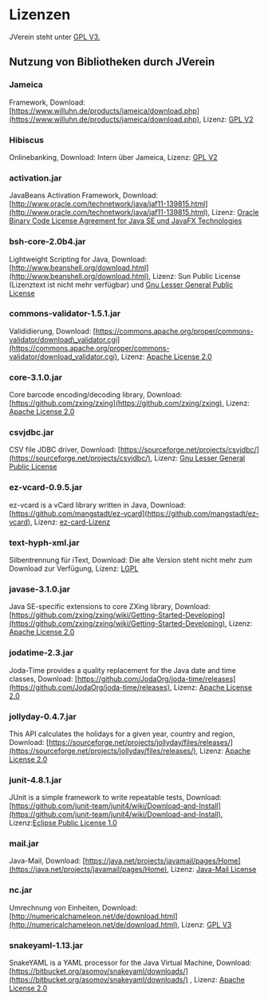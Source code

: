 # Lizenzen

JVerein steht unter [GPL V3.](#gpl-v3)

## Nutzung von Bibliotheken durch JVerein

### Jameica

Framework, Download: [https://www.willuhn.de/products/jameica/download.php](https://www.willuhn.de/products/jameica/download.php), Lizenz: [GPL V2](#gpl-v2)

### Hibiscus

Onlinebanking, Download: Intern über Jameica, Lizenz: [GPL V2](#gpl-v2)

### activation.jar

JavaBeans Activation Framework, Download: [http://www.oracle.com/technetwork/java/jaf11-139815.html](http://www.oracle.com/technetwork/java/jaf11-139815.html), Lizenz: [Oracle Binary Code License Agreement for Java SE und JavaFX Technologies](#oracle-binary-code-license-agreement-for-java-se-und-javafx-technologies)

### bsh-core-2.0b4.jar

Lightweight Scripting for Java, Download: [http://www.beanshell.org/download.html](http://www.beanshell.org/download.html), Lizenz: Sun Public License \(Lizenztext ist nicht mehr verfügbar\) und  [Gnu Lesser General Public License](#gnu-lesser-general-public-license)

### commons-validator-1.5.1.jar

Valididierung, Download: [https://commons.apache.org/proper/commons-validator/download\_validator.cgi](https://commons.apache.org/proper/commons-validator/download_validator.cgi), Lizenz: [Apache License 2.0](#apache-license-20)

### core-3.1.0.jar

Core barcode encoding/decoding library, Download: [https://github.com/zxing/zxing](https://github.com/zxing/zxing), Lizenz: [Apache License 2.0](#apache-license-20)

### csvjdbc.jar

CSV file JDBC driver, Download: [https://sourceforge.net/projects/csvjdbc/](https://sourceforge.net/projects/csvjdbc/), Lizenz: [Gnu Lesser General Public License](#gnu-lesser-general-public-license)

### ez-vcard-0.9.5.jar

ez-vcard is a vCard library written in Java, Download: [https://github.com/mangstadt/ez-vcard](https://github.com/mangstadt/ez-vcard), Lizenz: [ez-card-Lizenz](#ez-card-lizenz)

### text-hyph-xml.jar

Silbentrennung für iText, Download: Die alte Version steht nicht mehr zum Download zur Verfügung, Lizenz: [LGPL](/lizenzen/lgpl.md)

### javase-3.1.0.jar

Java SE-specific extensions to core ZXing library, Download: [https://github.com/zxing/zxing/wiki/Getting-Started-Developing](https://github.com/zxing/zxing/wiki/Getting-Started-Developing), Lizenz: [Apache License 2.0](/lizenzen/apache-license-20.md)

### jodatime-2.3.jar

Joda-Time provides a quality replacement for the Java date and time classes, Download: [https://github.com/JodaOrg/joda-time/releases](https://github.com/JodaOrg/joda-time/releases), Lizenz: [Apache License 2.0](/lizenzen/apache-license-20.md)

### jollyday-0.4.7.jar

This API calculates the holidays for a given year, country and region, Download: [https://sourceforge.net/projects/jollyday/files/releases/](https://sourceforge.net/projects/jollyday/files/releases/), Lizenz: [Apache License 2.0](/lizenzen/apache-license-20.md)

### junit-4.8.1.jar

JUnit is a simple framework to write repeatable tests, Download: [https://github.com/junit-team/junit4/wiki/Download-and-Install](https://github.com/junit-team/junit4/wiki/Download-and-Install), Lizenz:[Eclipse Public License 1.0](/lizenzen/eclipse-public-license-10.md)

### mail.jar

Java-Mail, Download: [https://java.net/projects/javamail/pages/Home](https://java.net/projects/javamail/pages/Home), Lizenz: [Java-Mail License](/lizenzen/java-mail-license.md)

### nc.jar

Umrechnung von Einheiten, Download: [http://numericalchameleon.net/de/download.html](http://numericalchameleon.net/de/download.html), Lizenz: [GPL V3](/lizenzen/gpl-v3.md)

### snakeyaml-1.13.jar

SnakeYAML is a YAML processor for the Java Virtual Machine, Download: [https://bitbucket.org/asomov/snakeyaml/downloads/](https://bitbucket.org/asomov/snakeyaml/downloads/) , Lizenz: [Apache License 2.0](/lizenzen/apache-license-20.md)

## 



